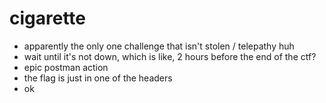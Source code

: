 # cigarette

* apparently the only one challenge that isn't stolen / telepathy huh
* wait until it's not down, which is like, 2 hours before the end of the ctf?
* epic postman action
* the flag is just in one of the headers
* ok
